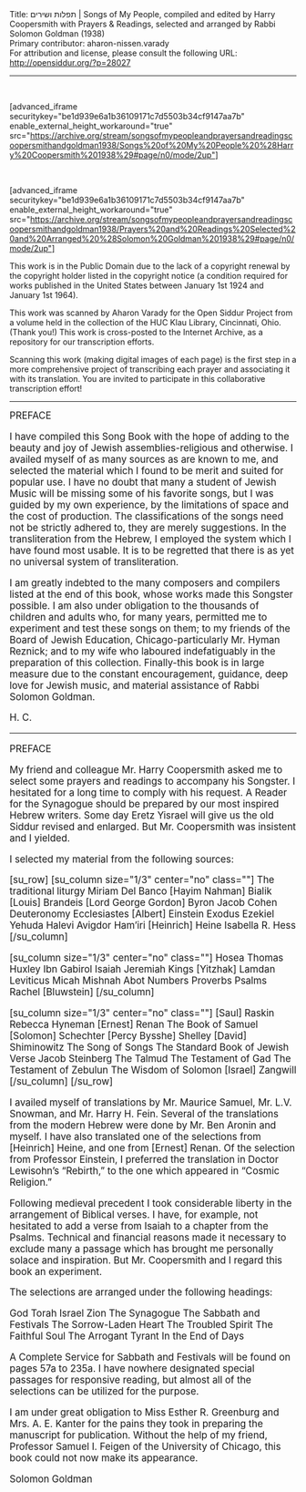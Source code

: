 <html>
<head></head>
<body>
Title: תפלות ושירים | Songs of My People, compiled and edited by Harry Coopersmith with Prayers & Readings, selected and arranged by Rabbi Solomon Goldman (1938)<br />
Primary contributor: aharon-nissen.varady<br />
For attribution and license, please consult the following URL: <a href="http://opensiddur.org/?p=28027">http://opensiddur.org/?p=28027</a>
<p />
<hr />

&nbsp;

[advanced_iframe securitykey="be1d939e6a1b36109171c7d5503b34cf9147aa7b" enable_external_height_workaround="true" src="https://archive.org/stream/songsofmypeopleandprayersandreadingscoopersmithandgoldman1938/Songs%20of%20My%20People%20%28Harry%20Coopersmith%201938%29#page/n0/mode/2up"]

&nbsp;

[advanced_iframe securitykey="be1d939e6a1b36109171c7d5503b34cf9147aa7b" enable_external_height_workaround="true" src="https://archive.org/stream/songsofmypeopleandprayersandreadingscoopersmithandgoldman1938/Prayers%20and%20Readings%20Selected%20and%20Arranged%20%28Solomon%20Goldman%201938%29#page/n0/mode/2up"]

This work is in the Public Domain due to the lack of a copyright renewal by the copyright holder listed in the copyright notice (a condition required for works published in the United States between January 1st 1924 and January 1st 1964).

This work was scanned by Aharon Varady for the Open Siddur Project from a volume held in the collection of the HUC Klau Library, Cincinnati, Ohio. (Thank you!) This work is cross-posted to the Internet Archive, as a repository for our transcription efforts.

Scanning this work (making digital images of each page) is the first step in a more comprehensive project of transcribing each prayer and associating it with its translation. You are invited to participate in this collaborative transcription effort!

<hr />

<div class="english" style="font-size: 1.2em;">
PREFACE 

I have compiled this Song Book with the hope of adding to the beauty and joy of Jewish assemblies-religious and otherwise. I availed myself of as many sources as are known to me, and selected the material which I found to be merit and suited for popular use. I have no doubt that many a student of Jewish Music will be missing some of his favorite songs, but I was guided by my own experience, by the limitations of space and the cost of production. The classifications of the songs need not be strictly adhered to, they are merely suggestions. In the transliteration from the Hebrew, I employed the system which I have found most usable. It is to be regretted that there is as yet no universal system of transliteration. 

I am greatly indebted to the many composers and compilers listed at the end of this book, whose works made this Songster possible. I am also under obligation to the thousands of children and adults who, for many years, permitted me to experiment and test these songs on them; to my friends of the Board of Jewish Education, Chicago-particularly Mr. Hyman Reznick; and to my wife who laboured indefatiguably in the preparation of this collection. Finally-this book is in large measure due to the constant encouragement, guidance, deep love for Jewish music, and material assistance of Rabbi Solomon Goldman. 


H. C. 

<hr />

PREFACE 


My friend and colleague Mr. Harry Coopersmith asked me to select some prayers and readings to accompany his Songster. I hesitated for a long time to comply with his request. A Reader for the Synagogue should be prepared by our most inspired Hebrew writers. Some day Eretz Yisrael will give us the old Siddur revised and enlarged. But Mr. Coopersmith was insistent and I yielded. 

I selected my material from the following sources: 

[su_row]
[su_column size="1/3" center="no" class=""]
The traditional liturgy 
Miriam Del Banco 
[Hayim Nahman] Bialik 
[Louis] Brandeis 
[Lord George Gordon] Byron 
Jacob Cohen 
Deuteronomy 
Ecclesiastes 
[Albert] Einstein 
Exodus 
Ezekiel 
Yehuda Halevi 
Avigdor Ham’iri 
[Heinrich] Heine 
Isabella R. Hess 
[/su_column]

[su_column size="1/3" center="no" class=""]
Hosea 
Thomas Huxley 
Ibn Gabirol 
Isaiah 
Jeremiah 
Kings 
[Yitzhak] Lamdan 
Leviticus 
Micah 
Mishnah Abot 
Numbers 
Proverbs 
Psalms 
Rachel [Bluwstein]
[/su_column]

[su_column size="1/3" center="no" class=""]
[Saul] Raskin 
Rebecca Hyneman 
[Ernest] Renan 
The Book of Samuel 
[Solomon] Schechter 
[Percy Bysshe] Shelley 
[David] Shiminowitz 
The Song of Songs 
The Standard Book of Jewish Verse
Jacob Steinberg 
The Talmud 
The Testament of Gad 
The Testament of Zebulun 
The Wisdom of Solomon
[Israel] Zangwill 
[/su_column]
[/su_row]


I availed myself of translations by Mr. Maurice Samuel, Mr. L.V. Snowman, and Mr. Harry H. Fein. Several of the translations from the modern Hebrew were done by Mr. Ben Aronin and myself. I have also translated one of the selections from [Heinrich] Heine, and one from [Ernest] Renan. Of the selection from Professor Einstein, I preferred the translation in Doctor Lewisohn’s “Rebirth,” to the one which appeared in “Cosmic Religion.” 

Following medieval precedent I took considerable liberty in the arrangement of Biblical verses. I have, for example, not hesitated to add a verse from Isaiah to a chapter from the Psalms. Technical and financial reasons made it necessary to exclude many a passage which has brought me personally solace and inspiration. But Mr. Coopersmith and I regard this book an experiment. 

The selections are arranged under the following headings: 

God 
Torah 
Israel 
Zion 
The Synagogue 
The Sabbath and Festivals 
The Sorrow-Laden Heart 
The Troubled Spirit 
The Faithful Soul 
The Arrogant Tyrant 
In the End of Days 

A Complete Service for Sabbath and Festivals will be found on pages 57a to 235a. I have nowhere designated special passages for responsive reading, but almost all of the selections can be utilized for the purpose. 

I am under great obligation to Miss Esther R. Greenburg and Mrs. A. E. Kanter for the pains they took in preparing the manuscript for publication. Without the help of my friend, Professor Samuel I. Feigen of the University of Chicago, this book could not now make its appearance. 


Solomon Goldman 
</div>

&nbsp;
</body>
</html>